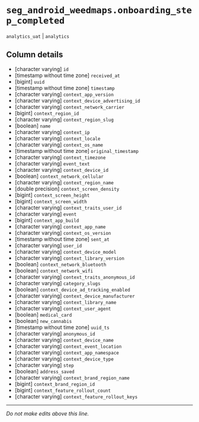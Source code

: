 # `seg_android_weedmaps.onboarding_step_completed`
`analytics_uat` | `analytics`

## Column details
* [character varying] `id`
* [timestamp without time zone] `received_at`
* [bigint]    `uuid`
* [timestamp without time zone] `timestamp`
* [character varying] `context_app_version`
* [character varying] `context_device_advertising_id`
* [character varying] `context_network_carrier`
* [bigint]    `context_region_id`
* [character varying] `context_region_slug`
* [boolean]   `name`
* [character varying] `context_ip`
* [character varying] `context_locale`
* [character varying] `context_os_name`
* [timestamp without time zone] `original_timestamp`
* [character varying] `context_timezone`
* [character varying] `event_text`
* [character varying] `context_device_id`
* [boolean]   `context_network_cellular`
* [character varying] `context_region_name`
* [double precision] `context_screen_density`
* [bigint]    `context_screen_height`
* [bigint]    `context_screen_width`
* [character varying] `context_traits_user_id`
* [character varying] `event`
* [bigint]    `context_app_build`
* [character varying] `context_app_name`
* [character varying] `context_os_version`
* [timestamp without time zone] `sent_at`
* [character varying] `user_id`
* [character varying] `context_device_model`
* [character varying] `context_library_version`
* [boolean]   `context_network_bluetooth`
* [boolean]   `context_network_wifi`
* [character varying] `context_traits_anonymous_id`
* [character varying] `category_slugs`
* [boolean]   `context_device_ad_tracking_enabled`
* [character varying] `context_device_manufacturer`
* [character varying] `context_library_name`
* [character varying] `context_user_agent`
* [boolean]   `medical_card`
* [boolean]   `new_cannabis`
* [timestamp without time zone] `uuid_ts`
* [character varying] `anonymous_id`
* [character varying] `context_device_name`
* [character varying] `context_event_location`
* [character varying] `context_app_namespace`
* [character varying] `context_device_type`
* [character varying] `step`
* [boolean]   `address_saved`
* [character varying] `context_brand_region_name`
* [bigint]    `context_brand_region_id`
* [bigint]    `context_feature_rollout_count`
* [character varying] `context_feature_rollout_keys`

-------------------------------------------------------------------------------
*Do not make edits above this line.*
